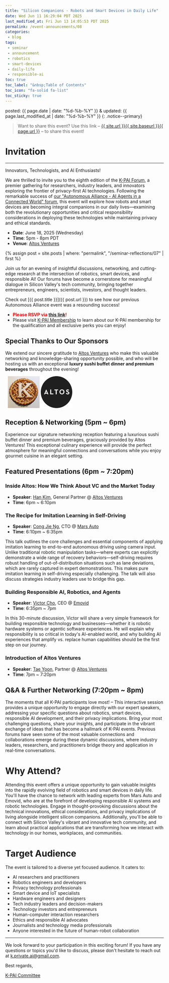 ```yaml
---
title: "Silicon Companions - Robots and Smart Devices in Daily Life"
date: Wed Jun 11 16:29:04 PDT 2025
last_modified_at: Fri Jun 13 14:05:53 PDT 2025
permalink: /event-announcements/08
categories:
 - blog
tags:
 - seminar
 - announcement
 - robotics
 - smart-devices
 - daily-life
 - responsible-ai
toc: true
toc_label: "&nbsp;Table of Contents"
toc_icon: "fa-solid fa-list"
toc_sticky: true
---
```


posted: {{ page.date | date: "%d-%b-%Y" }}
&amp;
updated: {{ page.last_modified_at | date: "%d-%b-%Y" }}
{: .notice--primary}

> Want to share this event?
Use this link
&ndash; <a href="{{ page.url }}">{{ site.url }}{{ site.baseurl }}{{ page.url }}</a> &ndash;
to share this event!

# Invitation

---

Innovators, Technologists, and AI Enthusiasts!

We are thrilled to invite you to the eighth edition of the [K-PAI Forum](/),
a premier gathering for researchers, industry leaders,
and innovators exploring the frontier of privacy-first AI technologies.
Following the remarkable success of [our "Autonomous Alliance - AI Agents in a Connected World" forum](/seminar-reflections/07),
this event will explore how robots and smart devices are becoming integral companions in our daily lives—examining both the revolutionary opportunities and critical responsibility considerations in deploying these technologies while maintaining privacy and ethical standards.

- **Date**: June 18, 2025 (Wednesday)
- **Time**: 5pm - 8pm PDT
- **Venue**: [Altos Ventures](https://maps.app.goo.gl/R9ZQfxQocY7KSCC2A)

{% assign post = site.posts | where: "permalink", "/seminar-reflections/07" | first %}

Join us for an evening of insightful discussions, networking, and cutting-edge research at the intersection of robotics, smart devices, and responsible AI! Our forums have become a cornerstone for meaningful dialogue in Silicon Valley's tech community, bringing together entrepreneurs, engineers, scientists, investors, and thought leaders.

Check out [{{ post.title }}]({{ post.url }}) to see how our previous Autonomous Alliance event was a resounding success!

- <font color="red"><strong>Please RSVP via <a href="https://lu.ma/kt0tpmt6">this link</a>!</strong></font>
- Please visit [K-PAI Membership](/membership) to learn about our K-PAI membership for the qualification and all exclusive perks you can enjoy!

## Special Thanks to Our Sponsors

We extend our sincere gratitude to [Altos Ventures](https://altos.vc/) who make this valuable networking and knowledge-sharing opportunity possible, and who will be hosting us with an exceptional **luxury sushi buffet dinner and premium beverages** throughout the evening!

<div class="img-container-justified">
&nbsp;
<img width="20%" src="/assets/images/k-on-pie.png">
<img width="20%" src="/resource/org-logos/altos-ventures-logo-01.png">
&nbsp;
</div>

<!--Stay tuned for information about special prizes and giveaways at this event!-->

<!--***Please note: This event will be conducted in Korean.***-->

## Reception & Networking (5pm ~ 6pm)

Experience our signature networking reception featuring a luxurious sushi buffet dinner and premium beverages,
graciously provided by Altos Ventures! This exceptional culinary experience will provide the perfect atmosphere for meaningful connections and conversations while you enjoy gourmet cuisine in an elegant setting.

## Featured Presentations (6pm ~ 7:20pm)

### Inside Altos: How We Think About VC and the Market Today

- **Speaker**: [Han Kim](https://www.linkedin.com/in/han-kim-8a16/), General Partner @ [Altos Ventures](https://altos.vc/)
- **Time**: 6pm ~ 6:10pm

### The Recipe for Imitation Learning in Self-Driving

- **Speaker**: [Cong Jie Ng](https://www.linkedin.com/in/congjie/), CTO @ [Mars Auto](https://marsauto.com/)
- **Time**: 6:10pm ~ 6:35pm

This talk outlines the core challenges and essential components of applying imitation learning to end-to-end autonomous driving using camera input. Unlike traditional robotic manipulation tasks—where experts can explicitly demonstrate a wide range of recovery behaviors—self-driving requires robust handling of out-of-distribution situations such as lane deviations, which are rarely captured in expert demonstrations. This makes pure imitation learning in self-driving especially challenging. The talk will also discuss strategies industry leaders use to bridge this gap.

### Building Responsible AI, Robotics, and Agents

- **Speaker**: [Victor Cho](https://www.linkedin.com/in/victor-cho-/), CEO @ [Emovid](https://www.emovid.com/)
- **Time**: 6:35pm ~ 7pm

In this 30-minute discussion, Victor will share a very simple framework for building responsible technology and businesses—whether it is robotic hardware systems or agentic software experiences. He will explain why responsibility is so critical in today's AI-enabled world, and why building AI experiences that amplify vs. replace human capabilities should be the first step on our journey.


### Introduction of Altos Ventures

- **Speaker**: [Tae Yoon](https://www.linkedin.com/in/taejyoon/), Partner @ [Altos Ventures](https://altos.vc/)
- **Time**: 7pm ~ 7:20pm

## Q&A & Further Networking (7:20pm ~ 8pm)

The moments that all K-PAI participants love most!
–
This interactive session provides a unique opportunity to engage directly with our expert speakers, addressing your specific questions about robotics, smart devices, responsible AI development, and their privacy implications. Bring your most challenging questions, share your insights, and participate in the vibrant exchange of ideas that has become a hallmark of K-PAI events. Previous forums have seen some of the most valuable connections and collaborations emerge during these dynamic discussions, where industry leaders, researchers, and practitioners bridge theory and application in real-time conversations.

# Why Attend?

Attending this event offers a unique opportunity to gain valuable insights into the rapidly evolving field of robotics and smart devices in daily life. You'll have the chance to network with leading experts from Mars Auto and Emovid, who are at the forefront of developing responsible AI systems and robotic technologies. Engage in thought-provoking discussions about the technical innovations, ethical considerations, and privacy implications of living alongside intelligent silicon companions. Additionally, you'll be able to connect with Silicon Valley's vibrant and innovative tech community, and learn about practical applications that are transforming how we interact with technology in our homes, workplaces, and communities.

# Target Audience

The event is tailored to a diverse yet focused audience. It caters to:

- AI researchers and practitioners
- Robotics engineers and developers
- Privacy technology professionals
- Smart device and IoT specialists
- Hardware engineers and designers
- Tech industry leaders and decision-makers
- Technology investors and entrepreneurs
- Human-computer interaction researchers
- Ethics and responsible AI advocates
- Journalists and technology media professionals
- Anyone interested in the future of human-robot collaboration

---

We look forward to your participation in this exciting forum! If you have any questions or topics you'd like to discuss, please don't hesitate to reach out at [k.private.ai@gmail.com](mailto:k.private.ai@gmail.com).

Best regards,

[K-PAI Committee](/committee)
